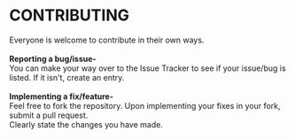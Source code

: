 # CONTRIBUTING
Everyone is welcome to contribute in their own ways.<br/>
<br/>
<b>Reporting a bug/issue-</b>
<br/>
You can make your way over to the Issue Tracker to see if your issue/bug is listed. If it isn't, create an entry.<br/>
<br/>
<b>Implementing a fix/feature-</b>
<br/>
Feel free to fork the repository. Upon implementing your fixes in your fork, submit a pull request.<br/>
Clearly state the changes you have made.<br/>

